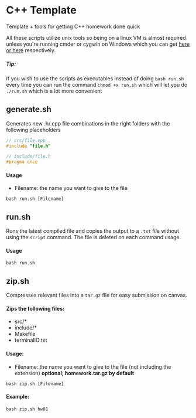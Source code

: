 # C++ Template

Template + tools for getting C++ homework done quick

All these scripts utilize unix tools so being on a linux VM is almost required
unless you're running cmder or cygwin on Windows which
you can get [here](http://cmder.net/) [or here](https://www.cygwin.com/install.html) respectively.

##### Tip:

If you wish to use the scripts as executables instead of doing `bash run.sh` every time you can run the command `chmod +x run.sh` which will let you do `./run.sh` which is a lot more convenient

## generate.sh

Generates new .h/.cpp file combinations in the right folders with the following placeholders

```cpp
// src/file.cpp
#include "file.h"

// include/file.h
#pragma once
```

#### Usage

- Filename: the name you want to give to the file

`bash run.sh [Filename]`

## run.sh

Runs the latest compiled file and copies the output to a `.txt` file without using the `script` command. The file is deleted on each command usage.

#### Usage

`bash run.sh`

## zip.sh

Compresses relevant files into a `tar.gz` file for easy submission on canvas.

#### Zips the following files:

- src/\*
- include/\*
- Makefile
- terminalIO.txt

#### Usage:

- Filename: the name you want to give to the file (not including the extension) **optional; homework.tar.gz by default**

`bash zip.sh [Filename]`

#### Example:

`bash zip.sh hw01`
